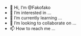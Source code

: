 - 👋 Hi, I’m @Fakofako
- 👀 I’m interested in ...
- 🌱 I’m currently learning ...
- 💞️ I’m looking to collaborate on ...
- 📫 How to reach me ...

<!---
Fakofako/Fakofako is a ✨ special ✨ repository because its `README.md` (this file) appears on your GitHub profile.
You can click the Preview link to take a look at your changes.
--->
